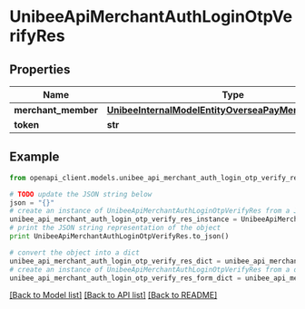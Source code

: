 # UnibeeApiMerchantAuthLoginOtpVerifyRes


## Properties

Name | Type | Description | Notes
------------ | ------------- | ------------- | -------------
**merchant_member** | [**UnibeeInternalModelEntityOverseaPayMerchantMember**](UnibeeInternalModelEntityOverseaPayMerchantMember.md) |  | [optional] 
**token** | **str** | Token | [optional] 

## Example

```python
from openapi_client.models.unibee_api_merchant_auth_login_otp_verify_res import UnibeeApiMerchantAuthLoginOtpVerifyRes

# TODO update the JSON string below
json = "{}"
# create an instance of UnibeeApiMerchantAuthLoginOtpVerifyRes from a JSON string
unibee_api_merchant_auth_login_otp_verify_res_instance = UnibeeApiMerchantAuthLoginOtpVerifyRes.from_json(json)
# print the JSON string representation of the object
print UnibeeApiMerchantAuthLoginOtpVerifyRes.to_json()

# convert the object into a dict
unibee_api_merchant_auth_login_otp_verify_res_dict = unibee_api_merchant_auth_login_otp_verify_res_instance.to_dict()
# create an instance of UnibeeApiMerchantAuthLoginOtpVerifyRes from a dict
unibee_api_merchant_auth_login_otp_verify_res_form_dict = unibee_api_merchant_auth_login_otp_verify_res.from_dict(unibee_api_merchant_auth_login_otp_verify_res_dict)
```
[[Back to Model list]](../README.md#documentation-for-models) [[Back to API list]](../README.md#documentation-for-api-endpoints) [[Back to README]](../README.md)


